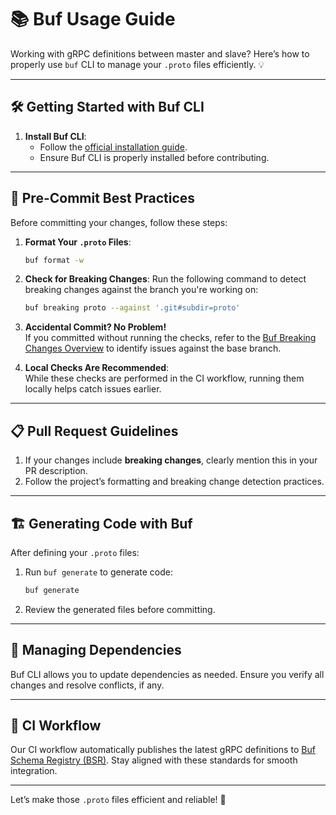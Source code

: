 # 📚 Buf Usage Guide

Working with gRPC definitions between master and slave? Here’s how to properly use `buf` CLI to manage your `.proto` files efficiently. 💡

---

## 🛠️ Getting Started with Buf CLI

1. **Install Buf CLI**:
   - Follow the [official installation guide](https://buf.build/docs/installation/).
   - Ensure Buf CLI is properly installed before contributing.

---

## 🔧 Pre-Commit Best Practices

Before committing your changes, follow these steps:

1. **Format Your `.proto` Files**:
   ```bash
   buf format -w
   ```

2. **Check for Breaking Changes**:
   Run the following command to detect breaking changes against the branch you're working on:
   ```bash
   buf breaking proto --against '.git#subdir=proto'
   ```

3. **Accidental Commit? No Problem!**  
   If you committed without running the checks, refer to the [Buf Breaking Changes Overview](https://buf.build/docs/breaking/overview/) to identify issues against the base branch.

4. **Local Checks Are Recommended**:  
   While these checks are performed in the CI workflow, running them locally helps catch issues earlier.

---

## 📋 Pull Request Guidelines

1. If your changes include **breaking changes**, clearly mention this in your PR description.
2. Follow the project’s formatting and breaking change detection practices.

---

## 🏗️ Generating Code with Buf

After defining your `.proto` files:
1. Run `buf generate` to generate code:
   ```bash
   buf generate
   ```
2. Review the generated files before committing.

---

## 🔄 Managing Dependencies

Buf CLI allows you to update dependencies as needed. Ensure you verify all changes and resolve conflicts, if any.

---

## 🚀 CI Workflow

Our CI workflow automatically publishes the latest gRPC definitions to [Buf Schema Registry (BSR)](https://buf.build/cresplanex/bloader). Stay aligned with these standards for smooth integration.

---

Let’s make those `.proto` files efficient and reliable! 🚀
